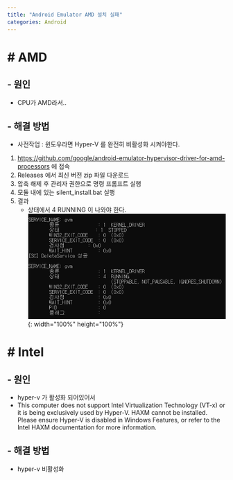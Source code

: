 ```yaml
---
title: "Android Emulator AMD 설치 실패"
categories: Android
---
```


# # AMD
## - 원인
  - CPU가 AMD라서..

## - 해결 방법
  - 사전작업 : 윈도우라면 Hyper-V 를 완전히 비활성화 시켜야한다.
  1. https://github.com/google/android-emulator-hypervisor-driver-for-amd-processors 에 접속
  2. Releases 에서 최신 버전 zip 파일 다운로드
  3. 압축 해제 후 관리자 권한으로 명령 프롬프트 실행
  4. 모듈 내에 있는 silent_install.bat 실행
  5. 결과  
      - 상태에서 4 RUNNING 이 나와야 한다.  
    ![GitHub Logo](/images/android/gvm_emulator.png){: width="100%" height="100%"}

# # Intel

## - 원인
  - hyper-v 가 활성화 되어있어서
  - This computer does not support Intel Virtualization Technology (VT-x) or it is being exclusively used by Hyper-V. HAXM cannot be installed. 
Please ensure Hyper-V is disabled in Windows Features, or refer to the Intel HAXM documentation for more information.

## - 해결 방법
  - hyper-v 비활성화
